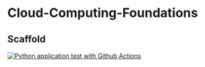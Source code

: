 # Cloud-Computing-Foundations

## Scaffold

[![Python application test with Github Actions](https://github.com/mari-hernandez/Cloud-Computing-Foundations/actions/workflows/main.yml/badge.svg)](https://github.com/mari-hernandez/Cloud-Computing-Foundations/actions/workflows/main.yml)
